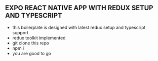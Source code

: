 ## EXPO REACT NATIVE APP WITH REDUX SETUP AND TYPESCRIPT

- this boilerplate is designed with latest redux setup and typescript support
- redux toolkit implemented
- git clone this repo
- npm i
- you are good to go
